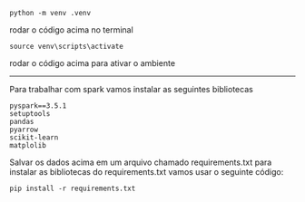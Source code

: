 ```
python -m venv .venv
```
rodar o código acima no terminal
```
source venv\scripts\activate
```
rodar o código acima para ativar o ambiente

---
Para trabalhar com spark vamos instalar as seguintes bibliotecas
```
pyspark==3.5.1
setuptools
pandas
pyarrow
scikit-learn
matplolib
```
Salvar os dados acima em um arquivo chamado requirements.txt
para instalar as bibliotecas do requirements.txt vamos usar o seguinte código:
```
pip install -r requirements.txt
```